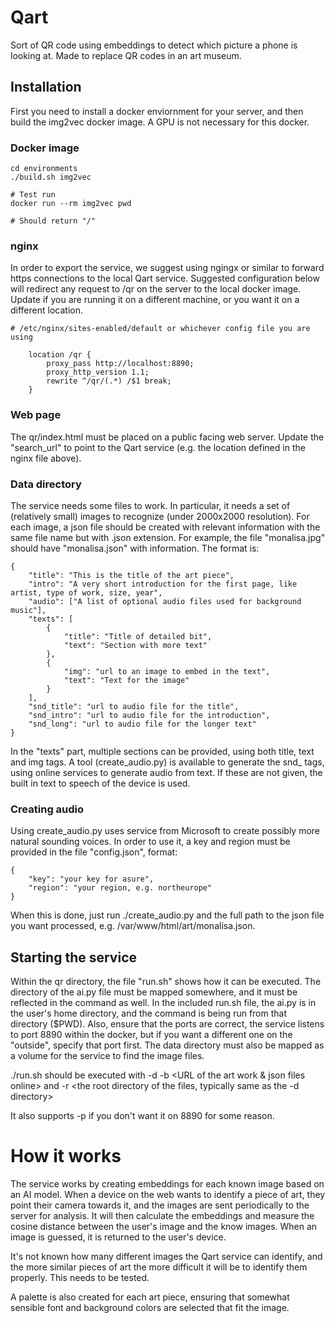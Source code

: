 # Qart
Sort of QR code using embeddings to detect which picture a phone is looking at. Made to replace QR codes in an art museum.

## Installation

First you need to install a docker enviornment for your server, and then build the img2vec docker image. A GPU is not necessary for this docker.

### Docker image
```
cd environments
./build.sh img2vec

# Test run
docker run --rm img2vec pwd

# Should return "/"
```

### nginx

In order to export the service, we suggest using ngingx or similar to forward https connections to the local Qart service. Suggested configuration below will redirect any request to /qr on the server to the local docker image. Update if you are running it on a different machine, or you want it on a different location.

```
# /etc/nginx/sites-enabled/default or whichever config file you are using

    location /qr {
		proxy_pass http://localhost:8890;
		proxy_http_version 1.1;
		rewrite ^/qr/(.*) /$1 break;
    }

```

### Web page
The qr/index.html must be placed on a public facing web server. Update the "search_url" to point to the Qart service (e.g. the location defined in the nginx file above).

### Data directory

The service needs some files to work. In particular, it needs a set of (relatively small) images to recognize (under 2000x2000 resolution). For each image, a json file should be created with relevant information with the same file name but with .json extension. For example, the file "monalisa.jpg" should have "monalisa.json" with information. The format is:

```
{
	"title": "This is the title of the art piece",
	"intro": "A very short introduction for the first page, like artist, type of work, size, year",
	"audio": ["A list of optional audio files used for background music"], 
	"texts": [
		{
			"title": "Title of detailed bit",
			"text": "Section with more text"
		},
		{
			"img": "url to an image to embed in the text",
			"text": "Text for the image"
		}
	],
	"snd_title": "url to audio file for the title",
	"snd_intro": "url to audio file for the introduction",
	"snd_long": "url to audio file for the longer text"
}

```

In the "texts" part, multiple sections can be provided, using both title, text
and img tags. A tool (create_audio.py) is available to generate the snd_ tags, using online
services to generate audio from text. If these are not given, the built in text to speech of the device is used.


### Creating audio
Using create_audio.py uses service from Microsoft to create possibly more natural sounding voices. In order to use it, a key and region must be provided in the file "config.json", format:
```mo
{
	"key": "your key for asure",
	"region": "your region, e.g. northeurope"
}
```

When this is done, just run ./create_audio.py and the full path to the json file you want processed, e.g. /var/www/html/art/monalisa.json.


## Starting the service

Within the qr directory, the file "run.sh" shows how it can be executed. The directory of the ai.py file must be mapped somewhere, and it must be reflected in the command as well. In the included run.sh file, the ai.py is in the user's home directory, and the command is being run from that directory ($PWD). Also, ensure that the ports are correct, the service listens to port 8890 within the docker, but if you want a different one on the "outside", specify that port first. The data directory must also be mapped as a volume for the service to find the image files.

./run.sh should be executed with -d <directory for the art works as mounted in the docker> -b <URL of the art work & json files online> and -r <the root directory of the files, typically same as the -d directory>

It also supports -p <port> if you don't want it on 8890 for some reason.


# How it works

The service works by creating embeddings for each known image based on an AI
model. When a device on the web wants to identify a piece of art, they point
their camera towards it, and the images are sent periodically to the server
for analysis. It will then calculate the embeddings and measure the cosine
distance between the user's image and the know images. When an image is
guessed, it is returned to the user's device.

It's not known how many different images the Qart service can identify, and
the more similar pieces of art the more difficult it will be to identify them
properly. This needs to be tested.

A palette is also created for each art piece, ensuring that somewhat sensible
font and background colors are selected that fit the image.